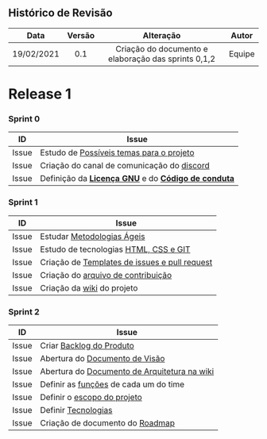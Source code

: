 ## Histórico de Revisão

|Data|Versão|Alteração|Autor|
|:-:|:-:|:-:|:-:|
| 19/02/2021 |   0.1  | Criação do documento e elaboração das sprints 0,1,2 | Equipe|


# Release 1

### Sprint 0
| ID | Issue |
|:--:| ------- | 
| Issue  |Estudo de [Possíveis temas para o projeto](https://github.com/fga-eps-mds/MDS-2020-2-G5/issues/1) 
| Issue  |Criação do canal de comunicação do [discord](https://github.com/fga-eps-mds/MDS-2020-2-G5/issues/5)
| Issue  | Definição da [**Licença GNU**](https://github.com/fga-eps-mds/MDS-2020-2-G5/blob/main/LICENSE) e do [**Código de conduta**](https://github.com/fga-eps-mds/MDS-2020-2-G5/blob/main/CODE_OF_CONDUCT.md)



### Sprint 1
| ID | Issue |
|:--:| ------- | 
| Issue  | Estudar [Metodologias Ágeis](https://github.com/fga-eps-mds/MDS-2020-2-G5/issues/9)
| Issue  | Estudo de tecnologias [HTML, CSS e GIT](https://github.com/fga-eps-mds/MDS-2020-2-G5/issues/3)
| Issue  | Criação de [Templates de issues e pull request](https://github.com/fga-eps-mds/MDS-2020-2-G5/issues/6)
| Issue  | Criação do [arquivo de contribuição](https://github.com/fga-eps-mds/MDS-2020-2-G5/blob/main/CONTRIBUTING.md)
| Issue  | Criação da [wiki](https://fga-eps-mds.github.io/MDS-2020-2-G5/) do projeto




### Sprint 2
| ID | Issue |
|:--:| ------- | 
| Issue  |Criar [Backlog do Produto](https://github.com/fga-eps-mds/MDS-2020-2-G5/issues/24)
| Issue  |Abertura do [Documento de Visão](https://fga-eps-mds.github.io/MDS-2020-2-G5/documentacao/documento-de-visao/)
| Issue  |Abertura do [Documento de Arquitetura na wiki](https://fga-eps-mds.github.io/MDS-2020-2-G5/documentacao/documento-de-arquitetura/)
| Issue  |Definir as [funções](https://github.com/fga-eps-mds/MDS-2020-2-G5/issues/20) de cada um do time
| Issue  |Definir o [escopo do projeto](https://github.com/fga-eps-mds/MDS-2020-2-G5/issues/18)
| Issue  |Definir [Tecnologias](https://github.com/fga-eps-mds/MDS-2020-2-G5/issues/19)
| Issue  |Criação de documento do [Roadmap](https://github.com/fga-eps-mds/MDS-2020-2-G5/issues/29)
